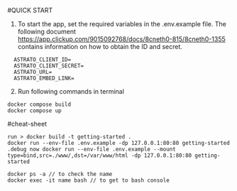 #QUICK START

1. To start the app, set the required variables in the .env.example file. The following document https://app.clickup.com/9015092768/docs/8cneth0-815/8cneth0-1355 contains information on how to obtain the ID and secret.
```
  ASTRATO_CLIENT_ID=
  ASTRATO_CLIENT_SECRET=
  ASTRATO_URL=
  ASTRATO_EMBED_LINK=
```
2. Run following commands in terminal
```
docker compose build
docker compose up
```

#cheat-sheet
```
run > docker build -t getting-started .
docker run --env-file .env.example -dp 127.0.0.1:80:80 getting-started 
.debug now docker run --env-file .env.example --mount type=bind,src=./www/,dst=/var/www/html -dp 127.0.0.1:80:80 getting-started 

docker ps -a // to check the name
docker exec -it name bash // to get to bash console
```


  
  